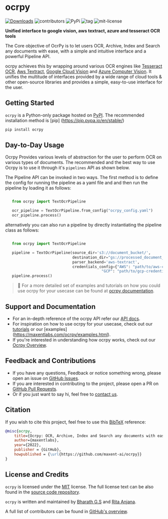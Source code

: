# ocrpy

[![Downloads](https://static.pepy.tech/personalized-badge/ocrpy?period=total&units=abbreviation&left_color=black&right_color=blue&left_text=Downloads)](https://pepy.tech/project/ocrpy)
![contributors](https://img.shields.io/github/contributors/maxent-ai/ocrpy?color=blue)
![PyPi](https://img.shields.io/pypi/v/ocrpy?color=blue)
![tag](https://img.shields.io/github/v/tag/maxent-ai/ocrpy)
![mit-license](https://img.shields.io/github/license/maxent-ai/ocrpy?color=blue)

__Unified interface to google vision, aws textract, azure and tesseract OCR tools__

The Core objective of OcrPy is to let users OCR, Archive, Index and Search any documents with ease,
with a simple and intuitive interface and a powerful Pipeline API.

ocrpy achieves this by wrapping around various OCR engines like [Tesseract OCR](https://tesseract-ocr.github.io/), [Aws Textract](https://aws.amazon.com/textract/), [Google Cloud Vision](https://cloud.google.com/vision/docs/ocr) and [Azure Computer Vision](https://azure.microsoft.com/en-in/services/cognitive-services/computer-vision/#features). It unifies the multitude of interfaces provided by a wide range of cloud tools & other open-source libraries and provides a simple, easy-to-use interface for the user.

## Getting Started

`ocrpy` is a Python-only package hosted on [PyPI](https://pypi.org/project/ocrpy/).
The recommended installation method is [pip] (https://pip.pypa.io/en/stable/)

```bash
pip install ocrpy
```

## Day-to-Day Usage

Ocrpy Provides various levels of abstraction for the user to perform OCR on various types of documents. 
The recommended and the best way to use Ocrpy is to use it through it's `pipelines` API as shown below.

The Pipeline API can be invoked in two ways. The first method is to define the config for running the 
pipeline as a yaml file and and then run the pipeline by loading it as follows: 

```python

   from ocrpy import TextOcrPipeline

   ocr_pipeline = TextOcrPipeline.from_config("ocrpy_config.yaml")
   ocr_pipeline.process()
```

alternatively you can also run a pipeline by directly instantiating the pipeline class as follows:

```python

   from ocrpy import TextOcrPipeline

   pipeline = TextOcrPipeline(source_dir='s3://document_bucket/', 
                              destination_dir="gs://processed_document_bucket/outputs/", 
                              parser_backend='aws-textract', 
                              credentials_config={"AWS": "path/to/aws-credentials.env/file", 
                                           "GCP": "path/to/gcp-credentials.json/file"})
   pipeline.process()
```

> :memo: For a more detailed set of examples and tutorials on how you could use ocrpy for your usecase can be found at [ocrpy documentation](https://maxentlabs.com/ocrpy/).

## Support and Documentation

* For an in-depth reference of the ocrpy API refer our [API docs](https://maxentlabs.com/ocrpy/api-reference.html).
* For inspiration on how to use ocrpy for your usecase, check out our [tutorials](https://maxentlabs.com/ocrpy/tutorials.html) or our [examples] (https://maxentlabs.com/ocrpy/examples.html).
* If you're interested in understanding how ocrpy works, check out our [Ocrpy Overview](https://maxentlabs.com/ocrpy/system-design.html).

## Feedback and Contributions

* If you have any questions, Feedback or notice something wrong, please open an issue on [GitHub Issues](https://github.com/maxent-ai/ocrpy/issues/).
* If you are interested in contributing to the project, please open a PR on [GitHub Pull Requests](https://github.com/maxent-ai/ocrpy/pulls).
* Or if you just want to say hi, feel free to [contact us](https://maxentlabs.com).

## Citation

If you wish to cite this project, feel free to use this [BibTeX](http://www.bibtex.org/) reference:

```bibtex
@misc{ocrpy,
    title={Ocrpy: OCR, Archive, Index and Search any documents with ease},
    author={maxentlabs},
    year={2022},
    publisher = {GitHub},
    howpublished = {\url{https://github.com/maxent-ai/ocrpy}}
}
```

## License and Credits

`ocrpy` is licensed under the [MIT](https://choosealicense.com/licenses/mit/) license.
The full license text can be also found in the [source code repository](https://github.com/maxent-ai/ocrpy/blob/main/LICENSE).

`ocrpy` is written and maintained by [Bharath G.S](https://github.com/bharathgs) and [Rita Anjana](https://github.com/AnjanaRita).

A full list of contributors can be found in [GitHub's overview](https://github.com/maxent-ai/ocrpy/graphs/contributors).